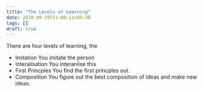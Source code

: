 ```yaml
---
title: "The Levels of Learning"
date: 2020-09-19T11:08:11+05:30
tags: []
draft: true
---
```


There are four levels of learning, the

* Imitation
	You imitate the person
* Interalisation
	You interanlise this
* First Princples
	You find the first princples out.
* Composition
	You figure out the best composition of ideas and make new ideas.
